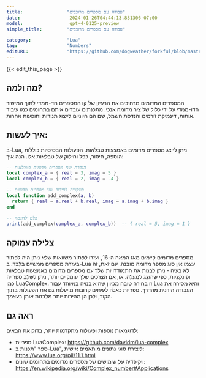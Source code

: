 ```yaml
---
title:                "עבודה עם מספרים מרוכבים"
date:                  2024-01-26T04:44:13.831306-07:00
model:                 gpt-4-0125-preview
simple_title:         "עבודה עם מספרים מרוכבים"

category:             "Lua"
tag:                  "Numbers"
editURL:              "https://github.com/dogweather/forkful/blob/master/content/he/lua/working-with-complex-numbers.md"
---
```


{{< edit_this_page >}}

## מה ולמה?
המספרים המדומים מרחיבים את הרעיון של קו המספרים חד-ממדי לתוך המישור הדו-ממדי על ידי כלול של ציר מדומה אנכי. מתכנתים עובדים איתם בתחומים כמו עיבוד אותות, דינמיקת זורמים והנדסת חשמל, שם הם חיוניים לייצוג תנודות ותופעות אחרות.

## איך לעשות:
ב-Lua, ניתן לייצג מספרים מדומים באמצעות טבלאות. הפעולות הבסיסיות כוללות הוספה, חיסור, כפל וחילוק של טבלאות אלו. הנה איך:

```lua
-- הגדרת שני מספרים מדומים כטבלאות
local complex_a = { real = 3, imag = 5 }
local complex_b = { real = 2, imag = -4 }

-- פונקציה לחיבור שני מספרים מדומים
local function add_complex(a, b)
  return { real = a.real + b.real, imag = a.imag + b.imag }
end

-- פלט לדוגמה
print(add_complex(complex_a, complex_b))  -- { real = 5, imag = 1 }
```

## צלילה עמוקה
מספרים מדומים קיימים מאז המאה ה-16, ועזרו לפתור משוואות שלא ניתן היה לפתור בעזרת מספרים ממשיים בלבד. ב-Lua עצמו אין סוג מספר מדומה מובנה. עם זאת, זה לא בעיה - ניתן לבנות את התמודדויות שלך עם מספרים מדומים באמצעות טבלאות ופונקציות, כפי שהוצג למעלה. או, אם הצרכים שלך עומקיים יותר, ניתן לשלב ספרייה כמו LuaComplex. זו בחירה טובה מכיוון שהיא בנויה במיוחד עבור Lua והיא מסירה את העבודה הידנית מהדרך. ספריות כאלה לעיתים קרובות מייעלות גם את הפעולות בתוך הקוד, ולכן הן מהירות יותר מלבנות אותן בעצמך.

## ראה גם
לדוגמאות נוספות ופעולות מתקדמות יותר, בדוק את הבאים:

- ספריית LuaComplex: https://github.com/davidm/lua-complex
- ספר "תכנות ב-Lua", ליצירת סוגי נתונים מותאמים אישית: https://www.lua.org/pil/11.1.html
- ויקיפדיה על שימושים של מספרים מדומים בתחומים שונים: https://en.wikipedia.org/wiki/Complex_number#Applications

